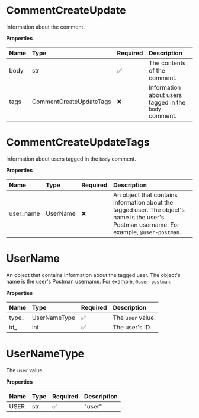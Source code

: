 # CommentCreateUpdate

Information about the comment.

**Properties**

| Name | Type                    | Required | Description                                           |
| :--- | :---------------------- | :------- | :---------------------------------------------------- |
| body | str                     | ✅       | The contents of the comment.                          |
| tags | CommentCreateUpdateTags | ❌       | Information about users tagged in the `body` comment. |

# CommentCreateUpdateTags

Information about users tagged in the `body` comment.

**Properties**

| Name      | Type     | Required | Description                                                                                                                                |
| :-------- | :------- | :------- | :----------------------------------------------------------------------------------------------------------------------------------------- |
| user_name | UserName | ❌       | An object that contains information about the tagged user. The object's name is the user's Postman username. For example, `@user-postman`. |

# UserName

An object that contains information about the tagged user. The object's name is the user's Postman username. For example, `@user-postman`.

**Properties**

| Name   | Type         | Required | Description       |
| :----- | :----------- | :------- | :---------------- |
| type\_ | UserNameType | ✅       | The `user` value. |
| id\_   | int          | ✅       | The user's ID.    |

# UserNameType

The `user` value.

**Properties**

| Name | Type | Required | Description |
| :--- | :--- | :------- | :---------- |
| USER | str  | ✅       | "user"      |

<!-- This file was generated by liblab | https://liblab.com/ -->

